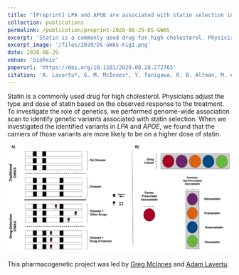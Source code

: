 ```yaml
---
title: "[Preprint] LPA and APOE are associated with statin selection in the UK Biobank"
collection: publications
permalink: /publication/preprint-2020-08-29-DS-GWAS
excerpt: 'Statin is a commonly used drug for high cholesterol. Physicians adjust the type and dose of statin based on the observed response to the treatment. To investigate the role of genetics, we performed genome-wide association scan to identify genetic variants associated with statin selection. When we investigated the identified variants in _LPA_ and _APOE_, we found that the carriers of those variants more likely to be on a higher dose of statin.'
excerpt_image: '/files/2020/DS-GWAS-Fig1.png'
date: 2020-08-29
venue: 'bioRxiv'
paperurl: 'https://doi.org/10.1101/2020.08.28.272765'
citation: 'A. Lavertu*, G. M. McInnes*, Y. Tanigawa, R. B. Altman, M. A. Rivas, LPA and APOE are associated with statin selection in the UK Biobank. bioRxiv, 2020.08.28.272765 (2020).'
---
```

<!-- ispublishedpreprint: "True" -->

Statin is a commonly used drug for high cholesterol. Physicians adjust the type and dose of statin based on the observed response to the treatment. To investigate the role of genetics, we performed genome-wide association scan to identify genetic variants associated with statin selection. When we investigated the identified variants in _LPA_ and _APOE_, we found that the carriers of those variants are more likely to be on a higher dose of statin.

![DS-GWAS figure 1](/files/2020/DS-GWAS-Fig1.png)

This pharmacogenetic project was led by [Greg McInnes](https://twitter.com/gregorymcinnes) and [Adam Lavertu](https://twitter.com/lavertu_adam).
